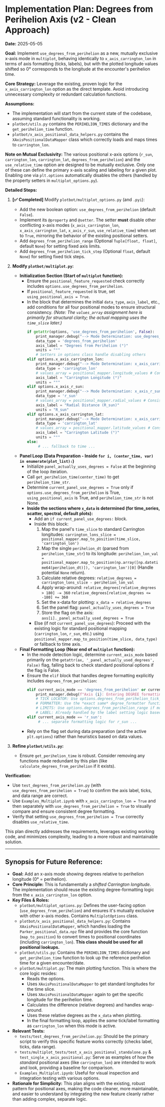# Implementation Plan: Degrees from Perihelion Axis (v2 - Clean Approach)

**Date:** 2025-05-05

**Goal:** Implement `use_degrees_from_perihelion` as a new, mutually exclusive x-axis mode in `multiplot`, behaving identically to `x_axis_carrington_lon` in terms of axis formatting (ticks, labels), but with the plotted longitude values shifted so 0° corresponds to the longitude at the encounter's perihelion time.

**Core Strategy:** Leverage the existing, proven logic for the `x_axis_carrington_lon` option as the direct template. Avoid introducing unnecessary complexity or redundant calculation functions.

**Assumptions:**
*   The implementation will start from the current state of the codebase, assuming standard functionality is working.
*   `plotbot/utils.py` contains the `PERIHELION_TIMES` dictionary and the `get_perihelion_time` function.
*   `plotbot/x_axis_positional_data_helpers.py` contains the `XAxisPositionalDataMapper` class which correctly loads and maps times to `carrington_lon`.

**Note on Mutual Exclusivity:** The various positional x-axis options (`r_sun`, `carrington_lon`, `carrington_lat`, `degrees_from_perihelion`) and the `use_relative_time` option are designed to be mutually exclusive. Only one of these can define the primary x-axis scaling and labeling for a given plot. Enabling one via `plt.options` automatically disables the others (handled by the property setters in `multiplot_options.py`).

**Detailed Steps:**

1.  **[✅ Completed]** Modify `plotbot/multiplot_options.py` (and `.pyi`):
    *   Add the new boolean option: `use_degrees_from_perihelion` (default `False`).
    *   Implement its `@property` and `@setter`. The setter **must** disable other conflicting x-axis modes (`x_axis_carrington_lon`, `x_axis_carrington_lat`, `x_axis_r_sun`, `use_relative_time`) when set to `True`, mirroring the behavior of the existing positional setters.
    *   Add `degrees_from_perihelion_range` (Optional `Tuple[float, float]`, default `None`) for setting fixed axis limits.
    *   Add `degrees_from_perihelion_tick_step` (Optional `float`, default `None`) for setting fixed tick steps.

2.  **Modify `plotbot/multiplot.py`:**
    *   **Initialization Section (Start of `multiplot` function):**
        *   Ensure the `positional_feature_requested` check correctly includes `options.use_degrees_from_perihelion`.
        *   If `positional_feature_requested` is true, set `using_positional_axis = True`.
        *   In the block that determines the initial `data_type`, `axis_label`, etc., add conditions for all four positional modes to ensure structural consistency. *(Note: The `values_array` assignment here is primarily for structural clarity; the actual mapping uses the `time_slice` later.)*
            ```python
            if getattr(options, 'use_degrees_from_perihelion', False):
                print_manager.debug("--> Mode Determination: use_degrees_from_perihelion is True.")
                data_type = 'degrees_from_perihelion'
                axis_label = "Degrees from Perihelion (°)"
                units = "°"
                # Setters in options class handle disabling others
            elif options.x_axis_carrington_lon:
                print_manager.debug("--> Mode Determination: x_axis_carrington_lon is True.")
                data_type = 'carrington_lon'
                # values_array = positional_mapper.longitude_values # Consistency check
                axis_label = "Carrington Longitude (°)"
                units = "°"
            elif options.x_axis_r_sun:
                print_manager.debug("--> Mode Determination: x_axis_r_sun is True.")
                data_type = 'r_sun'
                # values_array = positional_mapper.radial_values # Consistency check
                axis_label = "Radial Distance (R_sun)"
                units = "R_sun"
            elif options.x_axis_carrington_lat:
                print_manager.debug("--> Mode Determination: x_axis_carrington_lat is True.")
                data_type = 'carrington_lat'
                # values_array = positional_mapper.latitude_values # Consistency check
                axis_label = "Carrington Latitude (°)"
                units = "°"
            else:
                 # ... fallback to time ...
            ```
    *   **Panel Loop (Data Preparation - Inside `for i, (center_time, var) in enumerate(plot_list):`)**
        *   Initialize `panel_actually_uses_degrees = False` at the beginning of the loop iteration.
        *   Call `get_perihelion_time(center_time)` to get `perihelion_time_str`.
        *   Determine `current_panel_use_degrees = True` only if `options.use_degrees_from_perihelion` is True, `using_positional_axis` is True, and `perihelion_time_str` is not None.
        *   **Inside the sections where `x_data` is determined (for time_series, scatter, spectral, default plots):**
            *   Add an `if current_panel_use_degrees:` block.
            *   Inside this block:
                1.  Map the panel's `time_slice` to standard Carrington longitudes:
                    `carrington_lons_slice = positional_mapper.map_to_position(time_slice, 'carrington_lon')`
                2.  Map the single `perihelion_dt` (parsed from `perihelion_time_str`) to its longitude:
                    `perihelion_lon_val = positional_mapper.map_to_position(np.array([np.datetime64(perihelion_dt)]), 'carrington_lon')[0]` (Handle potential `None` return).
                3.  Calculate relative degrees:
                    `relative_degrees = carrington_lons_slice - perihelion_lon_val`
                4.  Apply wrap-around:
                    `relative_degrees[relative_degrees > 180] -= 360`
                    `relative_degrees[relative_degrees <= -180] += 360`
                5.  Set the x-data for plotting: `x_data = relative_degrees`
                6.  Set the panel flag: `panel_actually_uses_degrees = True`
                7.  Store the flag on the axis: `axs[i]._panel_actually_used_degrees = True`
            *   Else (if not `current_panel_use_degrees`): Proceed with the existing logic for standard positional mapping (`carrington_lon`, `r_sun`, etc.) using `positional_mapper.map_to_position(time_slice, data_type)` or fallback to time axis.
    *   **Final Formatting Loop (Near end of `multiplot` function):**
        *   In the mode detection logic, determine `current_axis_mode` based primarily on the `getattr(ax, '_panel_actually_used_degrees', False)` flag, falling back to check standard positional options if the flag is False.
        *   Ensure the `elif` block that handles degree formatting explicitly includes `degrees_from_perihelion`:
            ```python
            elif current_axis_mode == 'degrees_from_perihelion' or current_axis_mode == 'carrington_lon' or current_axis_mode == 'carrington_lat':
                print_manager.debug(f"Axis {i}: Entering DEGREE formatting block ({current_axis_mode}).")
                # TICK LOCATOR: Use options.degrees_from_perihelion_tick_step if mode is perihelion, otherwise use MaxNLocator based on positional_tick_density (as done for carrington_lon).
                # FORMATTER: Use the *exact same* degree_formatter function for all degree modes.
                # LIMITS: Use options.degrees_from_perihelion_range if mode is perihelion, otherwise use options.x_axis_positional_range. Handle auto-scaling if range is None.
                # LABEL: Already handled by the label setting logic based on current_axis_mode.
            elif current_axis_mode == 'r_sun':
                 # ... separate formatting logic for r_sun ...
            ```
        *   Rely on the flag set during data preparation (and the active `plt.options`) rather than heuristics based on data values.

3.  **Refine `plotbot/utils.py`:**
    *   Ensure `get_perihelion_time` is robust. Consider removing any functions made redundant by this plan (like `calculate_degrees_from_perihelion` if it exists).

**Verification:**
*   Use `test_degrees_from_perihelion.py` (with `use_degrees_from_perihelion = True`) to confirm the axis label, ticks, and data range are correct.
*   Use `Examples_Multiplot.ipynb` with `x_axis_carrington_lon = True` and then separately with `use_degrees_from_perihelion = True` to visually compare and ensure consistent degree formatting.
*   Verify that setting `use_degrees_from_perihelion = True` correctly disables `use_relative_time`.

This plan directly addresses the requirements, leverages existing working code, and minimizes complexity, leading to a more robust and maintainable solution. 

---

## Synopsis for Future Reference:

*   **Goal:** Add an x-axis mode showing degrees relative to perihelion longitude (0° = perihelion).
*   **Core Principle:** This is fundamentally a *shifted Carrington longitude*. The implementation should reuse the existing degree-formatting logic from the `x_axis_carrington_lon` option.
*   **Key Files & Roles:**
    *   `plotbot/multiplot_options.py`: Defines the user-facing option (`use_degrees_from_perihelion`) and ensures it's mutually exclusive with other x-axis modes. Contains `MultiplotOptions` class.
    *   `plotbot/x_axis_positional_data_helpers.py`: Contains `XAxisPositionalDataMapper`, which handles loading the `Parker_positional_data.npz` file and provides the core function (`map_to_position`) to convert times to positional coordinates (including `carrington_lon`). **This class should be used for all positional lookups.**
    *   `plotbot/utils.py`: Contains the `PERIHELION_TIMES` dictionary and `get_perihelion_time` function to look up the reference perihelion time for a given encounter/date.
    *   `plotbot/multiplot.py`: The main plotting function. This is where the core logic resides:
        *   Reads the options.
        *   Uses `XAxisPositionalDataMapper` to get standard longitudes for the time slice.
        *   Uses `XAxisPositionalDataMapper` again to get the specific longitude for the perihelion time.
        *   Calculates the difference (relative degrees) and handles wrap-around.
        *   Uses these relative degrees as the `x_data` when plotting.
        *   In the final formatting loop, applies the *same* tick/label formatting as `carrington_lon` when this mode is active.
*   **Relevant Tests:**
    *   `tests/test_degrees_from_perihelion.py`: Should be the primary script to verify this specific feature works correctly (checks label, ticks, data range).
    *   `tests/multiplot_tests/test_x_axis_positional_standalone.py` & `test_single_x_axis_positional.py`: Serve as examples of how the *standard* positional axes (like `carrington_lon`) are intended to work and look, providing a baseline for comparison.
    *   `Examples_Multiplot.ipynb`: Useful for visual inspection and integration testing with various options.
*   **Rationale for Simplicity:** This plan aligns with the existing, robust pattern for positional axes, making the code cleaner, more maintainable, and easier to understand by integrating the new feature cleanly rather than adding complex, separate logic.